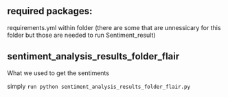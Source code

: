 ## required packages:
requirements.yml within folder (there are some that are unnessicary for this folder but those are needed to run Sentiment_result)

## sentiment_analysis_results_folder_flair

What we used to get the sentiments

simply `run python sentiment_analysis_results_folder_flair.py`
